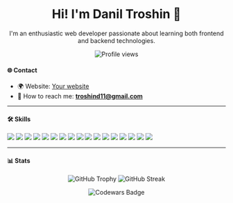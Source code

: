 <h1 align="center">Hi! I'm Danil Troshin 👋</h1>
<p align="center">
  I'm an enthusiastic web developer passionate about learning both frontend and backend technologies.
</p>
<p align="center">
  <img src="https://komarev.com/ghpvc/?username=Creator11&style=flat-square&color=blue" alt="Profile views">
</p>

#### 🌐 Contact
- 🌍 Website: [Your website](https://example.com)
- 📧 How to reach me: [**troshind11@gmail.com**](mailto:troshind11@gmail.com)


---

#### 🛠️ Skills
<p align="left">
  <img src="https://img.shields.io/badge/-React-61DAFB?style=flat-square&logo=react&logoColor=black">
  <img src="https://img.shields.io/badge/-Redux-764ABC?style=flat-square&logo=redux&logoColor=white">
  <img src="https://img.shields.io/badge/-ReduxToolkit-764ABC?style=flat-square&logo=redux&logoColor=white">
  <img src="https://img.shields.io/badge/-JavaScript-F7DF1E?style=flat-square&logo=javascript&logoColor=black">
  <img src="https://img.shields.io/badge/-TypeScript-3178C6?style=flat-square&logo=typescript&logoColor=white">
  <img src="https://img.shields.io/badge/-SCSS-CC6699?style=flat-square&logo=sass&logoColor=white">
  <img src="https://img.shields.io/badge/-CSS3-1572B6?style=flat-square&logo=css3&logoColor=white">
  <img src="https://img.shields.io/badge/-HTML5-E34F26?style=flat-square&logo=html5&logoColor=white">
  <img src="https://img.shields.io/badge/-Vue.js-4FC08D?style=flat-square&logo=vue.js&logoColor=white">
  <img src="https://img.shields.io/badge/-Express-000000?style=flat-square&logo=express&logoColor=white">
  <img src="https://img.shields.io/badge/-Node.js-339933?style=flat-square&logo=node.js&logoColor=white">
  <img src="https://img.shields.io/badge/-Docker-2496ED?style=flat-square&logo=docker&logoColor=white">
  <img src="https://img.shields.io/badge/-PostgreSQL-336791?style=flat-square&logo=postgresql&logoColor=white">
  <img src="https://img.shields.io/badge/-Webpack-8DD6F9?style=flat-square&logo=webpack&logoColor=black">
  <img src="https://img.shields.io/badge/-Vite-646CFF?style=flat-square&logo=vite&logoColor=white">
  <img src="https://img.shields.io/badge/-Algorithms-000000?style=flat-square&logo=algolia&logoColor=white">
  <img src="https://img.shields.io/badge/-RTKQuery-764ABC?style=flat-square&logo=redux&logoColor=white">
</p>

---

#### 📊 Stats
<p align="center">
  <img src="https://github-profile-trophy.screw-hand.vercel.app/?username=Creator11&theme=dark&row=2&column=2&no-follower=true&no-issue=true&no-pullrequest=true" alt="GitHub Trophy">
  <img src="https://github-readme-streak-stats.herokuapp.com/?user=Creator11&theme=dark" alt="GitHub Streak">
</p>

<p align="center">
  <img src="https://www.codewars.com/users/E1even1/badges/large" alt="Codewars Badge">
</p>
